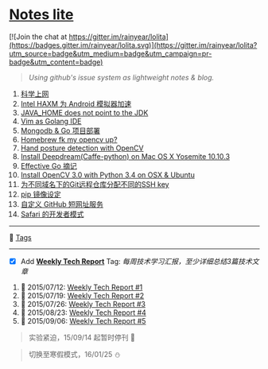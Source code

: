 # [Notes lite](https://github.com/rainyear/lolita/issues)

[![Join the chat at https://gitter.im/rainyear/lolita](https://badges.gitter.im/rainyear/lolita.svg)](https://gitter.im/rainyear/lolita?utm_source=badge&utm_medium=badge&utm_campaign=pr-badge&utm_content=badge)

> _Using github's issue system as lightweight notes &amp; blog._


1. [科学上网](https://git.io/lo01)
2. [Intel HAXM 为 Android 模拟器加速](https://git.io/lo02)
3. [JAVA_HOME does not point to the JDK](https://git.io/lo03)
5. [Vim as Golang IDE](https://git.io/lo05)
6. [Mongodb & Go 项目部署](https://git.io/lo06)
7. [Homebrew fk my opencv up?](https://git.io/lo07)
8. [Hand posture detection with OpenCV](https://git.io/lo08)
9. [Install Deepdream(Caffe-python) on Mac OS X Yosemite 10.10.3](https://git.io/lo10)
10. [Effective Go 摘记](https://git.io/lo16)
11. [Install OpenCV 3.0 with Python 3.4 on OSX & Ubuntu](https://git.io/lo18)
12. [为不同域名下的Git远程仓库分配不同的SSH key](https://git.io/lo19)
13. [pip 镜像设定](https://git.io/lo20)
14. [自定义 GitHub 短网址服务](https://git.io/lo22)
15. [Safari 的开发者模式](https://git.io/lo23)

---

:bookmark: [Tags](https://github.com/rainyear/lolita/labels)

---

- [X] Add **[Weekly Tech Report](https://github.com/rainyear/lolita/labels/WTR)** Tag: _每周技术学习汇报，至少详细总结3篇技术文章_

1. :date: 2015/07/12: [Weekly Tech Report #1](https://github.com/rainyear/lolita/issues/9)
2. :date: 2015/07/19: [Weekly Tech Report #2](https://github.com/rainyear/lolita/issues/11)
3. :date: 2015/07/26: [Weekly Tech Report #3](https://github.com/rainyear/lolita/issues/12)
4. :date: 2015/08/23: [Weekly Tech Report #4](https://github.com/rainyear/lolita/issues/13)
5. :date: 2015/09/06: [Weekly Tech Report #5](https://github.com/rainyear/lolita/issues/14)


> 实验紧迫，15/09/14 起暂时停刊 :bee:

> 切换至寒假模式，16/01/25 :snowman:
